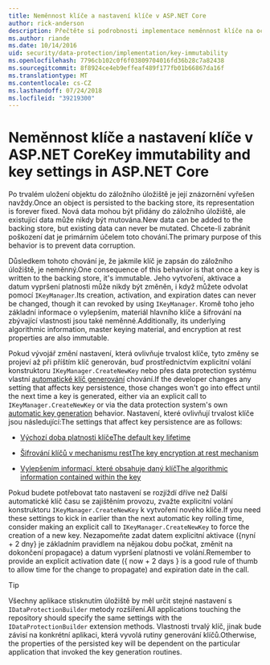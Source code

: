 ```yaml
---
title: Neměnnost klíče a nastavení klíče v ASP.NET Core
author: rick-anderson
description: Přečtěte si podrobnosti implementace neměnnost klíče na ochranu dat ASP.NET Core API.
ms.author: riande
ms.date: 10/14/2016
uid: security/data-protection/implementation/key-immutability
ms.openlocfilehash: 7796cb102c0f6f03809704016fd36b28c7a82438
ms.sourcegitcommit: 8f8924ce4eb9effeaf489f177fb01b66867da16f
ms.translationtype: MT
ms.contentlocale: cs-CZ
ms.lasthandoff: 07/24/2018
ms.locfileid: "39219300"
---
```

# <a name="key-immutability-and-key-settings-in-aspnet-core"></a><span data-ttu-id="2cbe2-103">Neměnnost klíče a nastavení klíče v ASP.NET Core</span><span class="sxs-lookup"><span data-stu-id="2cbe2-103">Key immutability and key settings in ASP.NET Core</span></span>

<span data-ttu-id="2cbe2-104">Po trvalém uložení objektu do záložního úložiště je její znázornění vyřešen navždy.</span><span class="sxs-lookup"><span data-stu-id="2cbe2-104">Once an object is persisted to the backing store, its representation is forever fixed.</span></span> <span data-ttu-id="2cbe2-105">Nová data mohou být přidány do záložního úložiště, ale existující data může nikdy být mutována.</span><span class="sxs-lookup"><span data-stu-id="2cbe2-105">New data can be added to the backing store, but existing data can never be mutated.</span></span> <span data-ttu-id="2cbe2-106">Chcete-li zabránit poškození dat je primárním účelem toto chování.</span><span class="sxs-lookup"><span data-stu-id="2cbe2-106">The primary purpose of this behavior is to prevent data corruption.</span></span>

<span data-ttu-id="2cbe2-107">Důsledkem tohoto chování je, že jakmile klíč je zapsán do záložního úložiště, je neměnný.</span><span class="sxs-lookup"><span data-stu-id="2cbe2-107">One consequence of this behavior is that once a key is written to the backing store, it's immutable.</span></span> <span data-ttu-id="2cbe2-108">Jeho vytvoření, aktivace a datum vypršení platnosti může nikdy být změněn, i když můžete odvolat pomocí `IKeyManager`.</span><span class="sxs-lookup"><span data-stu-id="2cbe2-108">Its creation, activation, and expiration dates can never be changed, though it can revoked by using `IKeyManager`.</span></span> <span data-ttu-id="2cbe2-109">Kromě toho jeho základní informace o vylepšením, materiál hlavního klíče a šifrování na zbývající vlastnosti jsou také neměnné.</span><span class="sxs-lookup"><span data-stu-id="2cbe2-109">Additionally, its underlying algorithmic information, master keying material, and encryption at rest properties are also immutable.</span></span>

<span data-ttu-id="2cbe2-110">Pokud vývojář změní nastavení, která ovlivňuje trvalost klíče, tyto změny se projeví až při příštím klíč generován, buď prostřednictvím explicitní volání konstruktoru `IKeyManager.CreateNewKey` nebo přes data protection systému vlastní [automatické klíč generování](xref:security/data-protection/implementation/key-management#data-protection-implementation-key-management) chování.</span><span class="sxs-lookup"><span data-stu-id="2cbe2-110">If the developer changes any setting that affects key persistence, those changes won't go into effect until the next time a key is generated, either via an explicit call to `IKeyManager.CreateNewKey` or via the data protection system's own [automatic key generation](xref:security/data-protection/implementation/key-management#data-protection-implementation-key-management) behavior.</span></span> <span data-ttu-id="2cbe2-111">Nastavení, které ovlivňují trvalost klíče jsou následující:</span><span class="sxs-lookup"><span data-stu-id="2cbe2-111">The settings that affect key persistence are as follows:</span></span>

* [<span data-ttu-id="2cbe2-112">Výchozí doba platnosti klíče</span><span class="sxs-lookup"><span data-stu-id="2cbe2-112">The default key lifetime</span></span>](xref:security/data-protection/implementation/key-management#data-protection-implementation-key-management)

* [<span data-ttu-id="2cbe2-113">Šifrování klíčů v mechanismu rest</span><span class="sxs-lookup"><span data-stu-id="2cbe2-113">The key encryption at rest mechanism</span></span>](xref:security/data-protection/implementation/key-encryption-at-rest)

* [<span data-ttu-id="2cbe2-114">Vylepšením informací, které obsahuje daný klíč</span><span class="sxs-lookup"><span data-stu-id="2cbe2-114">The algorithmic information contained within the key</span></span>](xref:security/data-protection/configuration/overview#changing-algorithms-with-usecryptographicalgorithms)

<span data-ttu-id="2cbe2-115">Pokud budete potřebovat tato nastavení se rozjíždí dříve než Další automatické klíč času se zajištěním provozu, zvažte explicitní volání konstruktoru `IKeyManager.CreateNewKey` k vytvoření nového klíče.</span><span class="sxs-lookup"><span data-stu-id="2cbe2-115">If you need these settings to kick in earlier than the next automatic key rolling time, consider making an explicit call to `IKeyManager.CreateNewKey` to force the creation of a new key.</span></span> <span data-ttu-id="2cbe2-116">Nezapomeňte zadat datem explicitní aktivace ({nyní + 2 dny} je základním pravidlem na nějakou dobu počkat, změnit na dokončení propagace) a datum vypršení platnosti ve volání.</span><span class="sxs-lookup"><span data-stu-id="2cbe2-116">Remember to provide an explicit activation date ({ now + 2 days } is a good rule of thumb to allow time for the change to propagate) and expiration date in the call.</span></span>

>[!TIP]
> <span data-ttu-id="2cbe2-117">Všechny aplikace stisknutím úložiště by měl určit stejné nastavení s `IDataProtectionBuilder` metody rozšíření.</span><span class="sxs-lookup"><span data-stu-id="2cbe2-117">All applications touching the repository should specify the same settings with the `IDataProtectionBuilder` extension methods.</span></span> <span data-ttu-id="2cbe2-118">Vlastnosti trvalý klíč, jinak bude závisí na konkrétní aplikaci, která vyvolá rutiny generování klíčů.</span><span class="sxs-lookup"><span data-stu-id="2cbe2-118">Otherwise, the properties of the persisted key will be dependent on the particular application that invoked the key generation routines.</span></span>
